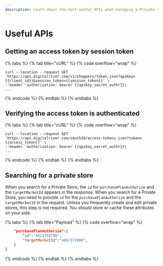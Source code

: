 ```yaml
---
description: Learn about the most useful APIs when managing a Private Store.
---
```


# Useful APIs

## Getting an access token by session token

{% tabs %}
{% tab title="cURL" %}
{% code overflow="wrap" %}
```http
curl --location --request GET 'https://api.digitalriver.com/v1/shoppers/token.json?apiKey={{client_id}}&session_token={{session_token}}' \
--header 'authorization: bearer {{apikey_secret_authr}}\
...
```
{% endcode %}
{% endtab %}
{% endtabs %}

## Verifying the access token is authenticated

{% tabs %}
{% tab title="cURL" %}
{% code overflow="wrap" %}
```http
curl --location --request GET 'https://api.digitalriver.com/oauth20/access-tokens.json?token={{access_token}}' \
--header 'authorization: bearer {{apikey_secret_authr}}\
...
```
{% endcode %}
{% endtab %}
{% endtabs %}

## Searching for a private store

When you search for a Private Store, the `id` for `purchasePlanAuthorize` and the `targetMarketId` appears in the response. When you search for a Private Store, you need to provide `id` for the `purchasePlanAuthorize` and the `targetMarketId` in the request. Unless you frequently create and edit private stores, this step is not required. You should store or cache these attributes on your side.

{% tabs %}
{% tab title="Payload" %}
{% code overflow="wrap" %}
```json
    "purchasePlanAuthorize":{
        "id":"4912758700",
        "targetMarketId":"4897371800",
    }
}
```
{% endcode %}
{% endtab %}
{% endtabs %}

